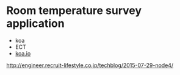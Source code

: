 # Room temperature survey application

* koa
* ECT
* [koa.io](https://github.com/koajs/koa.io)


http://engineer.recruit-lifestyle.co.jp/techblog/2015-07-29-node4/
